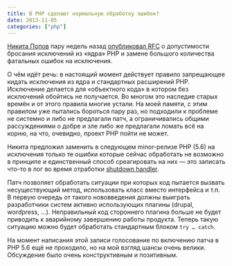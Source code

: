 ```yaml
---
title: В PHP сделают нормальную обработку ошибок?
date: 2013-11-05
categories: ["php"]
---
```


[Никита Попов](http://nikic.github.io/ "nikic's Blog") пару недель назад [опубликовал RFC](https://wiki.php.net/rfc/engine_exceptions) о допустимости бросания исключений из «ядра» PHP и замене большого количества фатальных ошибок на исключения.

О чём идёт речь: в настоящий момент действует правило запрещающее кидать исключения из ядра и стандартных расширений PHP. Исключение делается для «объектного кода» в котором без исключений обойтись не получается. Во многом это наследие старых времён и от этого правила многие устали. На моей памяти, с этим правилом уже пытались бороться пару раз, но подходили к проблеме не системно и либо не предлагали патч, а ограничивались общими рассуждениями о добре и зле либо же предлагали ломать всё на корню, на что, очевидно, проект PHP пойти не может.

Никита предложил заменить в следующем minor-релизе PHP (5.6) на исключения только те ошибки которые сейчас обработать не возможно в принципе и единственный способ среагировать на них — это записать что-то в лог во время отработки [shutdown handler](http://docs.php.net/register_shutdown_function "PHP: register_shutdown_function - Manual").

Патч позволяет обработать ситуации при которых код пытается вызвать несуществующий метод, использовать класс вместо интерфейса и т.п. В первую очередь от такого нововведения должны выиграть разработчики систем активно использующих плагины (drupal, wordpress, …). Неправильный код стороннего плагина больше не будет приводить к аварийному завершению работы продукта. Теперь такую ситуацию можно будет обработать стандартным блоком `try … catch`.

На момент написания этой записи голосование по включению патча в PHP 5.6 ещё не проходило, но на мой взгляд шансы очень велики. Обсуждение было очень конструктивным и позитивным.
